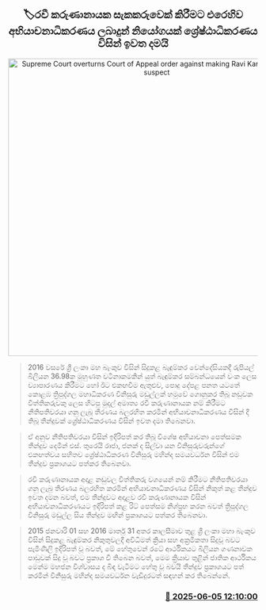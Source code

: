 <p align='center'><b><h2 align='center' title='Supreme Court overturns Court of Appeal order against making Ravi Karunanayake a suspect'>🏷රවී කරුණානායක සැකකරුවෙක් කිරීමට එරෙහිව අභියාචනාධිකරණය ලබාදුන් නියෝගයක් ශ්‍රේෂ්ඨාධිකරණය විසින් ඉවත දමයි</h2></b></p>
<p align='center'><img src='https://helakuru.sgp1.cdn.digitaloceanspaces.com/esana/images/lib/ravi-archived.png' width='600' alt='Supreme Court overturns Court of Appeal order against making Ravi Karunanayake a suspect'></p>

> 2016 වසරේ ශ්‍රී ලංකා මහ බැංකුව විසින් සිදුකළ බැඳුම්කර වෙන්දේසියකදී රුපියල් බිලියන 36.98ක මුහුණත වටිනාකමකින් යුත් බැඳුම්කර සම්බන්ධයෙන් වංක ලෙස ව්‍යාපාරණය කිරීමට හෝ ඊට එකඟවීම ඇතුළුව, පොදු දේපළ පනත යටතේ කොළඹ ත්‍රිපුද්ගල මහාධිකරණ විනිසුරු මඩුල්ලක් හමුවේ ගොනුකර තිබූ නඩුවක විත්තිකරුවකු ලෙස හිටපු මුදල් අමාත්‍ය රවී කරුණානායක නම් කිරීමට නීතිපතිවරයා ගනු ලැබූ තීරණය බලරහිත කරමින් අභියාචනාධිකරණය විසින් දී තිබූ තීන්දුවක් ශ්‍රේෂ්ඨාධිකරණය විසින් ඉවත දමා තිබෙනවා.

> ඒ අනුව නීතිපතිවරයා විසින් ඉදිරිපත් කර තිබූ විශේෂ අභියාචනා පෙත්සමක තීන්දුව දෙමින් එස්. තුරෙයි රාජා, ජනක් ද සිල්වා යන විනිසුරුවරුන්ගේ එකඟත්වය සහිතව ශ්‍රේෂ්ඨාධිකරණ විනිසුරු මහින්ද සමයවර්ධන විසින් එම තීන්දුව ප්‍රකාශයට පත්කර තිබෙනවා.

> රවී කරුණානායක අදාළ නඩුවල විත්තිකරු වශයෙන් නම් කිරීමට නීතිපතිවරයා ගනු ලැබු තීරණය බලරහිත කරමින් අභියාචනාධිකරණය විසින් නිකුත් කළ තීන්දුව ඉවත දමන බවත්, එම තීන්දුවට අදාළව රවී කරුණානායක විසින් අභියාචනාධිකරණයට ඉදිරිපත් කළ රිට් පෙත්සම නිශ්ප්‍රභ කරන බවත් ත්‍රිපුද්ගල විනිසුරු මඩුල්ල සිය තීන්දුව මඟින් ප්‍රකාශයට පත්කර තිබෙනවා.

> 2015 ජනවාරි 01 සහ 2016 මාර්තු 31 අතර කාලසීමාව තුළ ශ්‍රී ලංකා මහා බැංකුව විසින් සිදුකළ බැඳුම්කර නිකුතුවලදී අවිධිමත් ක්‍රියා සහ අක්‍රමිකතා සිදුවූ බවට පැමිණිලි ඉදිරිපත් වූ බවත්, මේ හේතුවෙන් රටේ ආර්ථිකයට බිලියන ගණනාවක පාඩුවක් සිදු වූ බවට ප්‍රකාශ වී තිබෙන බවත්, මෙම ක්‍රියාව තුළින් ජාතික ආර්ථිකය මෙන්ම මහජන විශ්වාසය ද බිඳ වැටීමට හේතු වූ බවයි තීන්දුව ප්‍රකාශයට පත් කරමින් විනිසුරු මහින්ද සමයවර්ධන වැඩිදුරටත් සඳහන් කර තිබෙන්නේ.



<h3 align='right'><a href='https://www.helakuru.lk/esana/p/110734/'>📅 2025-06-05 12:10:00</a></h3>
